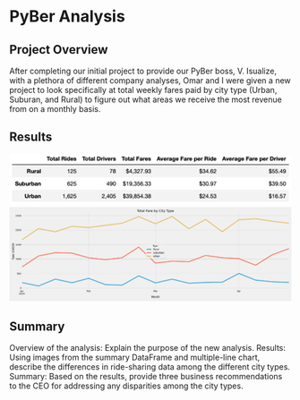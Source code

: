 # PyBer Analysis

## Project Overview
After completing our initial project to provide our PyBer boss, V. Isualize, with a plethora of different company analyses, Omar and I were given a new project to look specifically at total weekly fares paid by city type (Urban, Suburan, and Rural) to figure out what areas we receive the most revenue from on a monthly basis. 

## Results
![Pyber_DF](analysis/Pyber_Type_Summary_DF.png)
![Pyber_Graph](analysis/PyBer_fare_summary.png)
## Summary


Overview of the analysis: Explain the purpose of the new analysis.
Results: Using images from the summary DataFrame and multiple-line chart, describe the differences in ride-sharing data among the different city types.
Summary: Based on the results, provide three business recommendations to the CEO for addressing any disparities among the city types.
